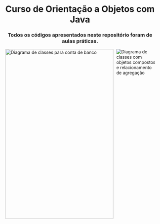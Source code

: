 <h1 align="center"> Curso de Orientação a Objetos com <strong>Java</strong> </h1>

<h3 align="center"> Todos os códigos apresentados neste repositório foram de aulas práticas. </h3>

<div style="display: flex; justify-content: space-between;">
<img src="https://i.imgur.com/0IRVopJ.png" height="550" width="350" alt="Diagrama de classes para conta de banco" style="margin-left: 10px"/>
<img src="https://i.imgur.com/DQExFaX.png" alt="Diagrama de classes com objetos compostos e relacionamento de agregação" style="margin-left: 10px"> 



</div>
